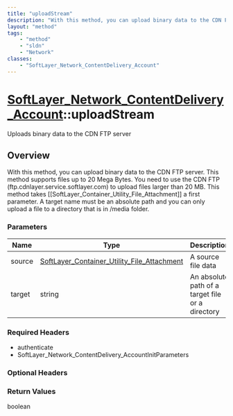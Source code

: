 ```yaml
---
title: "uploadStream"
description: "With this method, you can upload binary data to the CDN FTP server.  This method supports files up to 20 Mega Bytes. You... "
layout: "method"
tags:
    - "method"
    - "sldn"
    - "Network"
classes:
    - "SoftLayer_Network_ContentDelivery_Account"
---
```

# [SoftLayer_Network_ContentDelivery_Account](/reference/services/SoftLayer_Network_ContentDelivery_Account)::uploadStream

Uploads binary data to the CDN FTP server


## Overview 
With this method, you can upload binary data to the CDN FTP server.  This method supports files up to 20 Mega Bytes. You need to use the CDN FTP (ftp.cdnlayer.service.softlayer.com) to upload files larger than 20 MB.  This method takes [[SoftLayer_Container_Utility_File_Attachment]] a first parameter. A target name must be an absolute path and you can only upload a file to a directory that is in /media folder. 

### Parameters 
|Name | Type | Description |
| --- | --- | --- |
|source| <a href='/reference/datatypes/SoftLayer_Container_Utility_File_Attachment'>SoftLayer_Container_Utility_File_Attachment </a>| A source file data|
|target| string| An absolute path of a target file or a directory|


### Required Headers
* authenticate
* SoftLayer_Network_ContentDelivery_AccountInitParameters

### Optional Headers

### Return Values
boolean


